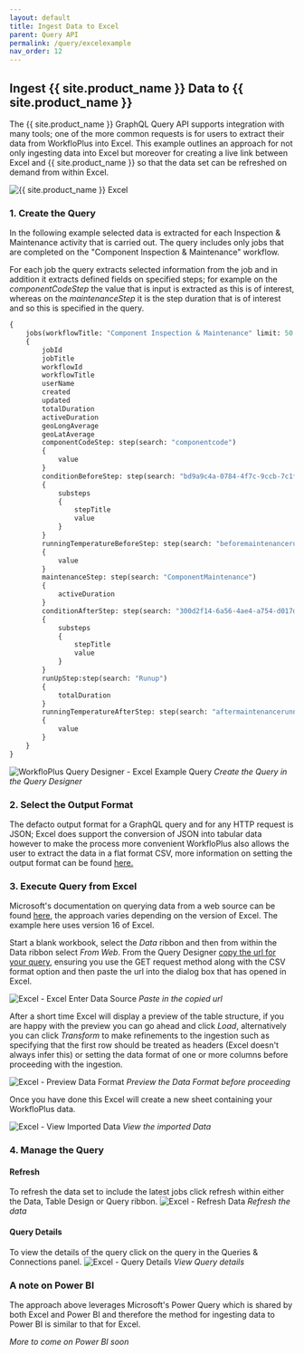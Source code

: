 ```yaml
---
layout: default
title: Ingest Data to Excel
parent: Query API
permalink: /query/excelexample
nav_order: 12
---
```


## Ingest {{ site.product_name }} Data to {{ site.product_name }}
The {{ site.product_name }} GraphQL Query API supports integration with many tools; one of the more common requests is for users to extract their data from WorkfloPlus into Excel. This example outlines an approach for not only ingesting data into Excel but moreover for creating a live link between Excel and {{ site.product_name }} so that the data set can be refreshed on demand from within Excel.
  
![{{ site.product_name }} Excel](assets/product-to-excel.png)
### 1. Create the Query
In the following example selected data is extracted for each Inspection & Maintenance activity that is carried out. The query includes only jobs that are completed on the "Component Inspection & Maintenance" workflow. 

For each job the query extracts selected information from the job and in addition it extracts defined fields on specified steps; for example on the _componentCodeStep_ the value that is input is extracted as this is of interest, whereas on the _maintenanceStep_ it is the step duration that is of interest and so this is specified in the query.

```graphql
{
    jobs(workflowTitle: "Component Inspection & Maintenance" limit: 50 order: "desc")
    {
        jobId
        jobTitle
        workflowId
        workflowTitle
        userName
        created
        updated
        totalDuration
        activeDuration
        geoLongAverage
        geoLatAverage
        componentCodeStep: step(search: "componentcode")
        {
            value
        }
        conditionBeforeStep: step(search: "bd9a9c4a-0784-4f7c-9ccb-7c1f8739a3d9")
        {
            substeps
            {
                stepTitle
                value
            }
        }
        runningTemperatureBeforeStep: step(search: "beforemaintenancerunningtemperature")
        {
            value
        }
        maintenanceStep: step(search: "ComponentMaintenance")
        {
            activeDuration
        }
        conditionAfterStep: step(search: "300d2f14-6a56-4ae4-a754-d017d8369376")
        {
            substeps
            {
                stepTitle
                value
            }
        }
        runUpStep:step(search: "Runup")
        {
            totalDuration
        }
        runningTemperatureAfterStep: step(search: "aftermaintenancerunningtemperature")
        {
            value
        }
    }
}
```

![WorkfloPlus Query Designer - Excel Example Query](assets/excel-example-query.png)
*Create the Query in the Query Designer*


### 2. Select the Output Format
The defacto output format for a GraphQL query and for any HTTP request is JSON; Excel does support the conversion of JSON into tabular data however to make the process more convenient WorkfloPlus also allows the user to extract the data in a flat format CSV, more information on setting the output format can be found [here.](query-designer#csv-queries)

### 3. Execute Query from Excel
Microsoft's documentation on querying data from a web source can be found [here](https://support.office.com/article/import-data-from-external-data-sources-power-query-be4330b3-5356-486c-a168-b68e9e616f5a), the approach varies depending on the version of Excel. The example here uses version 16 of Excel.

Start a blank workbook, select the _Data_ ribbon and then from within the Data ribbon select _From Web_. From the Query Designer [copy the url for your query](query-designer#exporting-queries), ensuring you use the GET request method along with the CSV format option and then paste the url into the dialog box that has opened in Excel.

![Excel - Excel Enter Data Source](assets/excel-enter-data-url.png)
*Paste in the copied url*

After a short time Excel will display a preview of the table structure, if you are happy with the preview you can go ahead and click _Load_, alternatively you can click _Transform_ to make refinements to the ingestion such as specifying that the first row should be treated as headers (Excel doesn't always infer this) or setting the data format of one or more columns before proceeding with the ingestion.

![Excel - Preview Data Format](assets/excel-data-format.png)
*Preview the Data Format before proceeding*

Once you have done this Excel will create a new sheet containing your WorkfloPlus data.

![Excel - View Imported Data](assets/excel-imported-data.png)
*View the imported Data*

### 4. Manage the Query
#### Refresh
To refresh the data set to include the latest jobs click refresh within either the Data, Table Design or Query ribbon.
![Excel - Refresh Data](assets/excel-refresh-data.png)
*Refresh the data*

#### Query Details
To view the details of the query click on the query in the Queries & Connections panel.
![Excel - Query Details](assets/excel-query-details.png)
*View Query details*

### A note on Power BI
The approach above leverages Microsoft's Power Query which is shared by both Excel and Power BI and therefore the method for ingesting data to Power BI is similar to that for Excel.

_More to come on Power BI soon_
